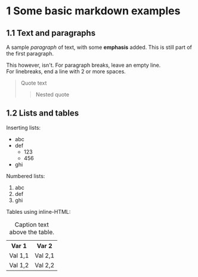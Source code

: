 # 1 Some basic markdown examples
## 1.1 Text and paragraphs

A sample *paragraph* of text, with some **emphasis** added.
This is still part of the first paragraph.

This however, isn't. 
For paragraph breaks, leave an empty line.  
For linebreaks, end a line with 2 or more spaces.

> Quote text
>> Nested quote

## 1.2 Lists and tables

Inserting lists:
* abc
* def
  * 123
  * 456
* ghi

Numbered lists:
1. abc
2. def
3. ghi

Tables using inline-HTML:

<table>
  <caption>
    Caption text above the table.
  </caption>
  
  <tr>
    <th> Var 1 </th>
    <th> Var 2 </th>
  </tr>
  <tr>
    <td> Val 1,1 </td>
    <td> Val 2,1 </td>
  </tr>
  <tr>
    <td> Val 1,2 </td>
    <td> Val 2,2 </td>
  </tr>
</table>
